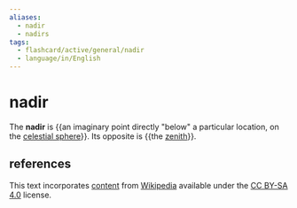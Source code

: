 ```yaml
---
aliases:
  - nadir
  - nadirs
tags:
  - flashcard/active/general/nadir
  - language/in/English
---
```


# nadir

The __nadir__ is {{an imaginary point directly "below" a particular location, on the [celestial sphere](celestial%20sphre.md)}}. Its opposite is {{the [zenith](zenith.md)}}.

## references

This text incorporates [content](https://en.wikipedia.org/wiki/nadir) from [Wikipedia](Wikipedia.md) available under the [CC BY-SA 4.0](https://creativecommons.org/licenses/by-sa/4.0/) license.
